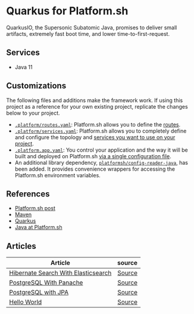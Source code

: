 # Quarkus for Platform.sh

QuarkusIO, the Supersonic Subatomic Java, promises to deliver small artifacts, extremely fast boot time, and lower time-to-first-request. 

## Services

* Java 11

## Customizations

The following files and additions make the framework work.  If using this project as a reference for your own existing project, replicate the changes below to your project.

* [`.platform/routes.yaml`](.platform/routes.yaml): Platform.sh allows you to define the [routes](https://docs.platform.sh/configuration/routes.html).
* [`.platform/services.yaml`](.platform/services.yaml):  Platform.sh allows you to completely define and configure the topology and [services you want to use on your project](https://docs.platform.sh/configuration/services.html).
* [`.platform.app.yaml`](.platform.app.yaml): You control your application and the way it will be built and deployed on Platform.sh [via a single configuration file](https://docs.platform.sh/configuration/app-containers.html).
* An additional library dependency, [`platformsh/config-reader-java`](https://github.com/platformsh/config-reader-java), has been added.  It provides convenience wrappers for accessing the Platform.sh environment variables.

## References

* [Platform.sh post](https://platform.sh/blog/2019/java-hello-world-at-platform.sh/)
* [Maven](https://maven.apache.org/)
* [Quarkus](https://quarkus.io/)
* [Java at Platform.sh](https://docs.platform.sh/languages/java.html)


## Articles

| Article                                                      |                                                       source |
| ------------------------------------------------------------ | -----------------------------------------------------------: |
| [Hibernate Search With Elasticsearch](https://dzone.com/articles/deploy-quarkus-faster-in-the-cloud-with-platformsh-1) | [Source](https://github.com/platformsh-examples/quarkus/tree/master/elasticsearch) |
| [PostgreSQL With Panache](https://dzone.com/articles/deploy-quarkus-faster-in-the-cloud-with-platformsh) | [Source](https://github.com/platformsh-examples/quarkus/tree/master/panache) |
| [PostgreSQL with JPA](https://dzone.com/articles/quarkus-supersonic-subatomic-java-deploy-faster-in) | [Source](https://github.com/platformsh-examples/quarkus/tree/master/jpa) |
| [Hello World](https://dzone.com/articles/quarkus-supersonic-subatomic-java-goes-faster-in-t) |    [Source](https://github.com/platformsh-templates/quarkus) |

